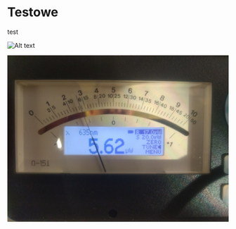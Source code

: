 # Testowe
test

![Alt text](Testowe/Pictures/IMG1.jpg?raw=true "Title")

![Screenshot](Pictures/IMG1.jpg)
